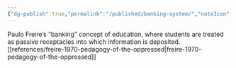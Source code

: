 ```yaml
---
{"dg-publish":true,"permalink":"/published/banking-system/","noteIcon":""}
---
```


Paulo Freire’s “banking” concept of education, where students are treated as passive receptacles into which information is deposited.
[[references/freire-1970-pedagogy-of-the-oppressed\|freire-1970-pedagogy-of-the-oppressed]]